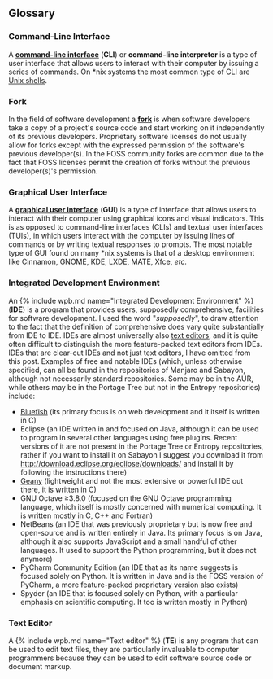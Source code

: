 ## Glossary
### Command-Line Interface
A [**command-line interface**](https://en.wikipedia.org/wiki/Command-line_interface) (**CLI**) or **command-line interpreter** is a type of user interface that allows users to interact with their computer by issuing a series of commands. On &#42;nix systems the most common type of CLI are [Unix shells](#unix-shells).

### Fork
In the field of software development a [**fork**](https://en.wikipedia.org/wiki/Fork_(software_development)) is when software developers take a copy of a project's source code and start working on it independently of its previous developers. Proprietary software licenses do not usually allow for forks except with the expressed permission of the software's previous developer(s). In the FOSS community forks are common due to the fact that FOSS licenses permit the creation of forks without the previous developer(s)'s permission.

### Graphical User Interface
A [**graphical user interface**](https://en.wikipedia.org/wiki/Graphical_user_interface) (**GUI**) is a type of interface that allows users to interact with their computer using graphical icons and visual indicators. This is as opposed to command-line interfaces (CLIs) and textual user interfaces (TUIs), in which users interact with the computer by issuing lines of commands or by writing textual responses to prompts. The most notable type of GUI found on many &#42;nix systems is that of a desktop environment like Cinnamon, GNOME, KDE, LXDE, MATE, Xfce, *etc.*

### Integrated Development Environment
An {% include wpb.md name="Integrated Development Environment" %} (**IDE**) is a program that provides users, supposedly comprehensive, facilities for software development. I used the word "*supposedly*", to draw attention to the fact that the definition of comprehensive does vary quite substantially from IDE to IDE. IDEs are almost universally also [text editors](#text-editor), and it is quite often difficult to distinguish the more feature-packed text editors from IDEs. IDEs that are clear-cut IDEs and not just text editors, I have omitted from this post. Examples of free and notable IDEs (which, unless otherwise specified, can all be found in the repositories of Manjaro and Sabayon, although not necessarily standard repositories. Some may be in the AUR, while others may be in the Portage Tree but not in the Entropy repositories) include:
* [Bluefish](#bluefish) (its primary focus is on web development and it itself is written in C)
* Eclipse (an IDE written in and focused on Java, although it can be used to program in several other languages using free plugins. Recent versions of it are not present in the Portage Tree or Entropy repositories, rather if you want to install it on Sabayon I suggest you download it from http://download.eclipse.org/eclipse/downloads/ and install it by following the instructions there)
* [Geany](#geany) (lightweight and not the most extensive or powerful IDE out there, it is written in C)
* GNU Octave &geq;3.8.0 (focused on the GNU Octave programming language, which itself is mostly concerned with numerical computing. It is written mostly in C, C++ and Fortran)
* NetBeans (an IDE that was previously proprietary but is now free and open-source and is written entirely in Java. Its primary focus is on Java, although it also supports JavaScript and a small handful of other languages. It used to support the Python programming, but it does not anymore)
* PyCharm Community Edition (an IDE that as its name suggests is focused solely on Python. It is written in Java and is the FOSS version of PyCharm, a more feature-packed proprietary version also exists)
* Spyder (an IDE that is focused solely on Python, with a particular emphasis on scientific computing. It too is written mostly in Python)

### Text Editor
A {% include wpb.md name="Text editor" %} (**TE**) is any program that can be used to edit text files, they are particularly invaluable to computer programmers because they can be used to edit software source code or document markup.
